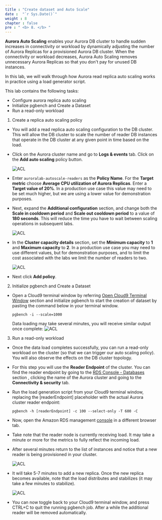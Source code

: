 ```yaml
---
title : "Create dataset and Auto Scale"
date :  "`r Sys.Date()`" 
weight : 8 
chapter : false
pre : " <b> 8. </b> "
---
```


**Aurora Auto Scaling** enables your Aurora DB cluster to handle sudden increases in connectivity or workload by dynamically adjusting the number of Aurora Replicas for a provisioned Aurora DB cluster. When the connectivity or workload decreases, Aurora Auto Scaling removes unnecessary Aurora Replicas so that you don't pay for unused DB instances.

In this lab, we will walk through how Aurora read replica auto scaling works in practice using a load generator script.

This lab contains the following tasks:

- Configure aurora replica auto scaling
- Initialize pgbench and Create a Dataset
- Run a read-only workload

1. Create a replica auto scaling policy
- You will add a read replica auto scaling configuration to the DB cluster. This will allow the DB cluster to scale the number of reader DB instances that operate in the DB cluster at any given point in time based on the load.

- Click on the Aurora cluster name and go to **Logs & events** tab. Click on the **Add auto scaling** policy button.

    ![ACL](/images/8/1.png)

- Enter ``auroralab-autoscale-readers`` as the **Policy Name**. For the **Target metric** choose **Average CPU utilization of Aurora Replicas**. Enter a **Target value of 20%**. In a production use case this value may need to be set much higher, but we are using a lower value for demonstration purposes.

- Next, expand the **Additional configuration** section, and change both the **Scale in cooldown period** and **Scale out cooldown period** to a value of **180 seconds**. This will reduce the time you have to wait between scaling operations in subsequent labs.

    ![ACL](/images/8/2.png)

- In the **Cluster capacity details** section, set the **Minimum capacity** to **1** and **Maximum capacity** to **2**. In a production use case you may need to use different values, but for demonstration purposes, and to limit the cost associated with the labs we limit the number of readers to two.

    ![ACL](/images/8/3.png)

- Next click **Add policy**.


2. Initialize pgbench and Create a Dataset
- Open a Cloud9 terminal window by referring [Open Cloud9 Terminal Window](https://catalog.us-east-1.prod.workshops.aws/workshops/098605dc-8eee-4e84-85e9-c5c6c9e43de2/en-US/lab1-5-client/cloud9-terminal/) section and initialize pgbench to start the creation of dataset by pasting the command below in your terminal window.

    ```
    pgbench -i --scale=1000

    ```

     Data loading may take several minutes, you will receive similar output once complete:
    ![ACL](/images/8/4.png)

3. Run a read-only workload
- Once the data load completes successfully, you can run a read-only workload on the cluster (so that we can trigger our auto scaling policy). You will also observe the effects on the DB cluster topology.

- For this step you will use the **Reader Endpoint** of the cluster. You can find the reader endpoint by going to the [RDS Console - Databases](https://console.aws.amazon.com/rds/home?#databases:) section  , clicking the name of the Aurora cluster and going to the **Connectivity & security** tab.

- Run the load generation script from your Cloud9 terminal window, replacing the 
[readerEndpoint] placeholder with the actual Aurora cluster reader endpoint:

    ```
    pgbench -h [readerEndpoint] -c 100 --select-only -T 600 -C

    ```

- Now, open the Amazon RDS management [console](https://console.aws.amazon.com/rds/home?#databases:)  in a different browser tab.

- Take note that the reader node is currently receiving load. It may take a minute or more for the metrics to fully reflect the incoming load.

- After several minutes return to the list of instances and notice that a new reader is being provisioned in your cluster.

    ![ACL](/images/8/5.png)

- It will take 5-7 minutes to add a new replica. Once the new replica becomes available, note that the load distributes and stabilizes (it may take a few minutes to stabilize).

    ![ACL](/images/8/6.png)

- You can now toggle back to your Cloud9 terminal window, and press CTRL+C to quit the running pgbench job. After a while the additional reader will be removed automatically.

